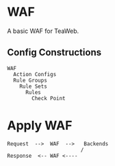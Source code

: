 # WAF
A basic WAF for TeaWeb.

## Config Constructions
~~~
WAF
  Action Configs
  Rule Groups
    Rule Sets
      Rules
        Check Point
~~~

# Apply WAF
~~~
Request  -->  WAF  -->   Backends
						/
Response  <-- WAF <----		
~~~